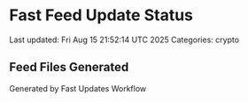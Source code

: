# Fast Feed Update Status
Last updated: Fri Aug 15 21:52:14 UTC 2025
Categories: crypto

## Feed Files Generated

Generated by Fast Updates Workflow
